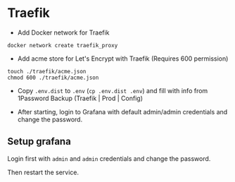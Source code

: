 
# Traefik

* Add Docker network for Traefik

```shell
docker network create traefik_proxy
```

* Add acme store for Let's Encrypt with Traefik (Requires 600 permission)

```shell
touch ./traefik/acme.json
chmod 600 ./traefik/acme.json
```

* Copy `.env.dist` to `.env` (`cp .env.dist .env`) and fill with info from 1Password Backup (Traefik | Prod | Config)

* After starting, login to Grafana with default admin/admin credentials and change the password.

## Setup grafana

Login first with `admin` and `admin` credentials and change the password.

Then restart the service.
